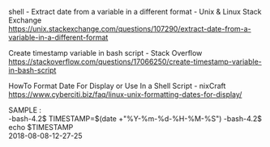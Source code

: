 shell - Extract date from a variable in a different format - Unix & Linux Stack Exchange  
 https://unix.stackexchange.com/questions/107290/extract-date-from-a-variable-in-a-different-format  

Create timestamp variable in bash script - Stack Overflow  
 https://stackoverflow.com/questions/17066250/create-timestamp-variable-in-bash-script  

HowTo Format Date For Display or Use In a Shell Script - nixCraft  
 https://www.cyberciti.biz/faq/linux-unix-formatting-dates-for-display/  

SAMPLE :  
-bash-4.2$ TIMESTAMP=$(date +"%Y-%m-%d-%H-%M-%S")  
-bash-4.2$ echo $TIMESTAMP  
2018-08-08-12-27-25  
